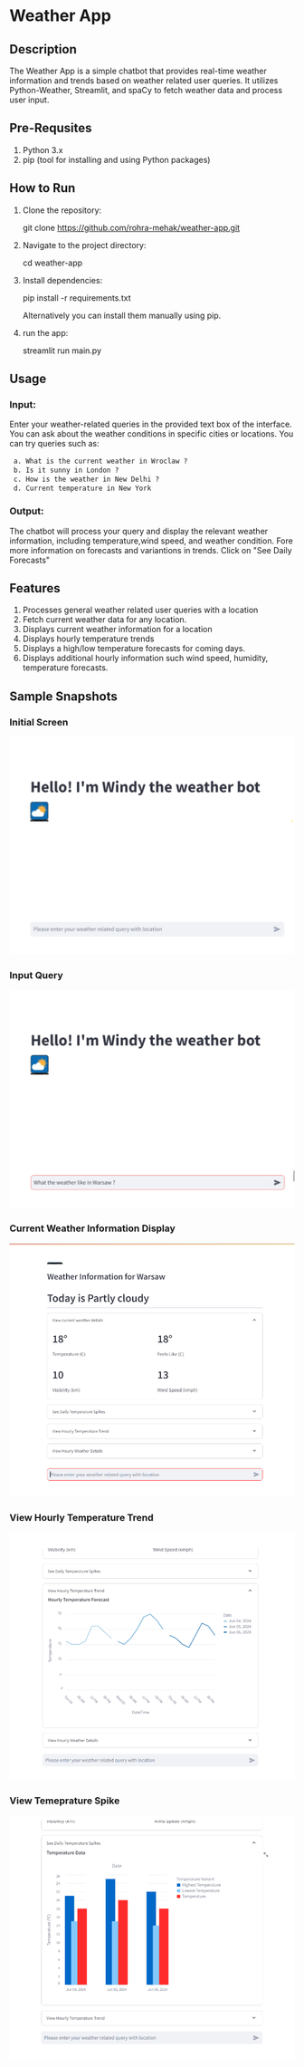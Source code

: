 # Weather App

## Description
The Weather App is a simple chatbot that provides real-time weather information and trends based on weather related user queries. It utilizes Python-Weather, Streamlit, and spaCy to fetch weather data and process user input.

## Pre-Requsites
1. Python 3.x
2. pip (tool for installing and using Python packages)

## How to Run
1. Clone the repository:

   git clone https://github.com/rohra-mehak/weather-app.git

2. Navigate to the project directory:

   cd weather-app

3. Install dependencies:

   pip install -r requirements.txt

   Alternatively you can install them manually using pip. 

4. run the app:

   streamlit run main.py

## Usage
### Input: 
Enter your weather-related queries in the provided text box of the interface. You can ask about the weather conditions in specific cities or locations.
You can try queries such as:

     a. What is the current weather in Wroclaw ?
     b. Is it sunny in London ?
     c. How is the weather in New Delhi ?
     d. Current temperature in New York

### Output: 
The chatbot will process your query and display the relevant weather information, including temperature,wind speed, and weather condition.
Fore more information on forecasts and variantions in trends. Click on "See Daily Forecasts"

## Features
1. Processes general weather related user queries with a location
2. Fetch current weather data for any location.
3. Displays current weather information for a location
4. Displays hourly temperature trends
5. Displays a high/low temperature forecasts for coming days.
6. Displays additional hourly information such wind speed, humidity, temperature forecasts.

## Sample Snapshots

### Initial Screen

![Initial Screen](https://github.com/rohra-mehak/weather-app/blob/main/app/static/snapshot_weather_app_initial.png?raw=true)

### Input Query
![Input Query](https://github.com/rohra-mehak/weather-app/blob/main/app/static/snapshot_weather_app_input_query.png?raw=true)

### Current Weather Information Display
![Current Weather Information Display](https://github.com/rohra-mehak/weather-app/blob/main/app/static/snapshot_weather_app_weather_info.png?raw=true)

### View Hourly Temperature Trend
![View Hourly Temperature Trend](https://github.com/rohra-mehak/weather-app/blob/main/app/static/snapshot_weather_app_hourly_temperature_trend.png?raw=true)

### View Temeprature Spike
![View Temeprature Spike](https://github.com/rohra-mehak/weather-app/blob/main/app/static/snapshot_weather_app_high_low_temp.png?raw=true)





